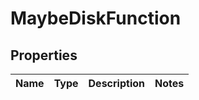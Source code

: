 

# MaybeDiskFunction


## Properties

Name | Type | Description | Notes
------------ | ------------- | ------------- | -------------




